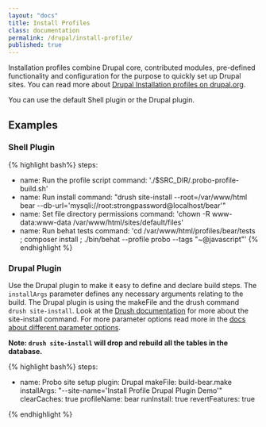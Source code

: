 ```yaml
---
layout: "docs"
title: Install Profiles
class: documentation
permalink: /drupal/install-profile/
published: true
---
```


Installation profiles combine Drupal core, contributed modules, pre-defined functionality and configuration for the purpose to quickly set up Drupal sites. You can read more about [Drupal Installation profiles on drupal.org](https://www.drupal.org/project/project_distribution).

You can use the default Shell plugin or the Drupal plugin.

## Examples

### Shell Plugin
{% highlight bash%}
steps:
  - name: Run the profile script
    command: './$SRC_DIR/.probo-profile-build.sh'
  - name: Run install
    command: "drush site-install --root=/var/www/html bear --db-url='mysqli://root:strongpassword@localhost/bear'"
  - name: Set file directory permissions
    command: 'chown -R www-data:www-data /var/www/html/sites/default/files'
  - name: Run behat tests
    command: 'cd /var/www/html/profiles/bear/tests ; composer install ; ./bin/behat --profile probo --tags "~@javascript"'
{% endhighlight %}

### Drupal Plugin

Use the Drupal plugin to make it easy to define and declare build steps. The `installArgs` parameter defines any necessary arguments relating to the build. The Drupal plugin is using the makeFile and the drush command `drush site-install`. Look at the [Drush documentation](http://drushcommands.com/drush-7x/core/site-install/) for more about the site-install command. For more parameter options read more in the [docs about different parameter options](/docs/steps/drupal-plugin/).

**Note: `drush site-install` will drop and rebuild all the tables in the database.**

{% highlight bash%}
steps:
  - name: Probo site setup
    plugin: Drupal
    makeFile: build-bear.make
    installArgs: "--site-name='Install Profile Drupal Plugin Demo'"
    clearCaches: true
    profileName: bear
    runInstall: true
    revertFeatures: true

{% endhighlight %}

